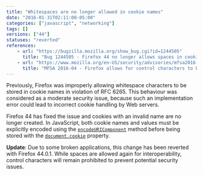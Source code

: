 ```yaml
---
title: "Whitespaces are no longer allowed in cookie names"
date: "2016-01-31T02:11:00-05:00"
categories: ["javascript", "networking"]
tags: []
versions: ["44"]
statuses: "reverted"
references:
    - url: "https://bugzilla.mozilla.org/show_bug.cgi?id=1244505"
      title: "Bug 1244505 - Firefox 44 no longer allows spaces in cookie names, breaking some apps"
    - url: "https://www.mozilla.org/en-US/security/advisories/mfsa2016-04/"
      title: "MFSA 2016-04 - Firefox allows for control characters to be set in cookie names"
---
```

Previously, Firefox was improperly allowing whitespace characters to be stored in cookie names in violation of RFC 6265. This behaviour was considered as a moderate security issue, because such an implementation error could lead to incorrect cookie handling by Web servers.

Firefox 44 has fixed the issue and cookies with an invalid name are no longer created. In JavaScript, both cookie names and values must be explicitly encoded using the [`encodeURIComponent`](https://developer.mozilla.org/en-US/docs/Web/JavaScript/Reference/Global_Objects/encodeURIComponent) method before being stored with the [`document.cookie`](https://developer.mozilla.org/en-US/docs/Web/API/Document/cookie) property.

**Update**: Due to some broken applications, this change has been reverted with Firefox 44.0.1. While spaces are allowed again for interoperability, control characters will remain prohibited to prevent potential security issues.
